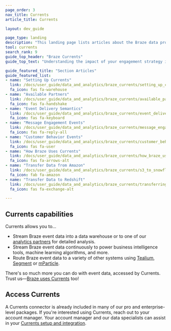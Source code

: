 ```yaml
---
page_order: 3
nav_title: Currents
article_title: Currents

layout: dev_guide

page_type: landing
description: "This landing page lists articles about the Braze data product called Currents. Here, you can find out how to set up Currents, available partners, delivery semantics, event glosaaries, and more."
tool: currents
search_rank: 9
guide_top_header: "Braze Currents"
guide_top_text: "Understanding the impact of your engagement strategy is critical in informing your iteration and optimization of your communications with your users. To ensure that this valuable engagement data is tightly integrated with the rest of your operations and help amplify your investment in data science, the Braze platform tracks a wide array of event data from your integration for analysis, retargeting, and other use cases elsewhere within your own systems. <br> <br>The Currents tool is a real-time data stream of your engagement events that is the most robust, yet granular export out of the Braze platform. It provides you data in an Avro file type to one of our many <a href='https://www.braze.com/docs/user_guide/data_and_analytics/braze_currents/available_partners/'>data partners</a>, empowering you to use the unique and valuable data Braze creates to power your BI and analytics efforts in other best-in-class platforms."

guide_featured_title: "Section Articles"
guide_featured_list:
- name: "Setting Up Currents"
  link: /docs/user_guide/data_and_analytics/braze_currents/setting_up_currents/
  fa_icon: fas fa-warehouse
- name: "Available Partners"
  link: /docs/user_guide/data_and_analytics/braze_currents/available_partners/
  fa_icon: fas fa-handshake
- name: "Event Delivery Semantics"
  link: /docs/user_guide/data_and_analytics/braze_currents/event_delivery_semantics/
  fa_icon: fas fa-keyboard
- name: "Message Engagement Events"
  link: /docs/user_guide/data_and_analytics/braze_currents/message_engagement_events/
  fa_icon: fas fa-reply-all
- name: "Customer Behavior Events"
  link: /docs/user_guide/data_and_analytics/braze_currents/customer_behavior_events/
  fa_icon: fas fa-user
- name: "How Braze Uses Currents"
  link: /docs/user_guide/data_and_analytics/braze_currents/how_braze_uses_currents/
  fa_icon: fas fa-arrows-alt
- name: "Transfer Data from Amazon"
  link: /docs/user_guide/data_and_analytics/braze_currents/s3_to_snowflake/
  fa_icon: fab fa-amazon
- name: "Transfer Data to Redshift"
  link: /docs/user_guide/data_and_analytics/braze_currents/transferring_data_to_redshift/
  fa_icon: fas fa-exchange-alt

---
```


## Currents capabilities

Currents allows you to…
* Stream Braze event data into a data warehouse or to one of our [analytics partners]({{site.baseurl}}/user_guide/data_and_analytics/braze_currents/available_partners/) for detailed analysis.
* Stream Braze event data continuously to power business intelligence tools, machine learning algorithms, and more.
* Route Braze event data to a variety of other systems using [Tealium]({{site.baseurl}}/partners/data_and_infrastructure_agility/customer_data_platform/tealium/tealium/), [Segment]({{site.baseurl}}/partners/data_and_infrastructure_agility/customer_data_platform/segment/segment/) or [mParticle]({{site.baseurl}}/partners/data_and_infrastructure_agility/customer_data_platform/mParticle/mparticle_for_currents/).

There's so much more you can do with event data, accessed by Currents. Trust us—[Braze uses Currents]({{site.baseurl}}/user_guide/data_and_analytics/braze_currents/how_braze_uses_currents/) too!

## Access Currents

A Currents connector is already included in many of our pro and enterprise-level packages. If you're interested using Currents, reach out to your account manager. Your account manager and our data specialists can assist in your [Currents setup and integration]({{site.baseurl}}/user_guide/data_and_analytics/braze_currents/setting_up_currents/).

<br><br>